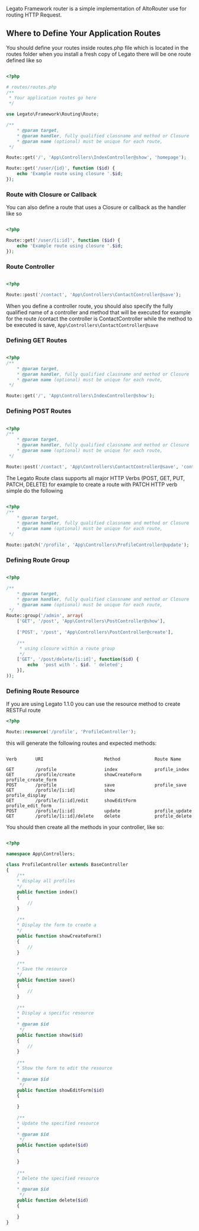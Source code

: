 Legato Framework router is a simple implementation of AltoRouter use 
for routing HTTP Request. 

## Where to Define Your Application Routes 

You should define your routes inside routes.php file which is located in the routes folder when you install a fresh copy of Legato there will be one route defined like so 

```php

<?php

# routes/routes.php
/**
 * Your application routes go here
 */

use Legato\Framework\Routing\Route;

/**
    * @param target, 
    * @param handler, fully qualified classname and method or Closure 
    * @param name (optional) must be unique for each route, 
 */

Route::get('/', 'App\Controllers\IndexController@show', 'homepage');

Route::get('/user/{id}', function ($id) {
    echo 'Example route using closure '.$id;
});
```

### Route with Closure or Callback

You can also define a route that uses a Closure or callback as the handler like so

```php

<?php

Route::get('/user/[i:id]', function ($id) {
    echo 'Example route using closure '.$id;
});

```

### Route Controller

```php

<?php

Route::post('/contact', 'App\Controllers\ContactController@save');

```

When you define a controller route, you should also specify 
the fully qualified name of a controller and method that 
will be executed for example for the route /contact the 
controller is ContactController while the method to be 
executed is save, `App\Controllers\ContactController@save`

### Defining GET Routes

```php

<?php
/**
    * @param target, 
    * @param handler, fully qualified classname and method or Closure 
    * @param name (optional) must be unique for each route, 
 */

Route::get('/', 'App\Controllers\IndexController@show');

```

### Defining POST Routes

```php

<?php
/**
    * @param target, 
    * @param handler, fully qualified classname and method or Closure 
    * @param name (optional) must be unique for each route, 
 */

Route::post('/contact', 'App\Controllers\ContactController@save', 'contact_use');

```

The Legato Route class supports all major HTTP Verbs (POST, GET, PUT, PATCH, DELETE) for example to create a route with PATCH HTTP verb simple do the following

```php

<?php 
/**
    * @param target, 
    * @param handler, fully qualified classname and method or Closure 
    * @param name (optional) must be unique for each route, 
 */

Route::patch('/profile', 'App\Controllers\ProfileController@update');

```

### Defining Route Group

```php

<?php

/**
    * @param target, 
    * @param handler, fully qualified classname and method or Closure 
    * @param name (optional) must be unique for each route, 
 */
Route::group('/admin', array(
    ['GET', '/post', 'App\Controllers\PostController@show'],
    
    ['POST', '/post', 'App\Controllers\PostController@create'],

    /**
     * using closure within a route group
     */
    ['GET', '/post/delete/[i:id]', function($id) { 
        echo  'post with '. $id. ' deleted';
    }],
));

```

### Defining Route Resource
If you are using Legato 1.1.0 you can use the resource method 
to create RESTFul route

```php
<?php

Route::resource('/profile', 'ProfileController');

```

this will generate the following routes and expected methods:

```

Verb 	   URI 	                     Method 	        Route Name

GET 	   /profile 	             index 	            profile_index
GET 	   /profile/create 	         showCreateForm     profile_create_form
POST 	   /profile 	             save 	            profile_save
GET 	   /profile/[i:id] 	         show 	            profile_display
GET 	   /profile/[i:id]/edit 	 showEditForm 	    profile_edit_form
POST 	   /profile/[i:id] 	         update 	        profile_update
GET 	   /profile/[i:id]/delete 	 delete 	        profile_delete

```

You should then create all the methods in your controller, like so:

```php

<?php

namespace App\Controllers;

class ProfileController extends BaseController
{
    /**
    * display all profiles
    */
    public function index()
    {
        //
    }
    
    /**
    * Display the form to create a 
    */
    public function showCreateForm()
    {
        //
    } 
    
    /**
    * Save the resource  
    */
    public function save()
    {
        //
    }
    
    /**
    * Display a specific resource 
    *   
    * @param $id
     */
    public function show($id)
    {
        //
    }
    
    /**
    * Show the form to edit the resource
    * 
    * @param $id
     */
    public function showEditForm($id)
    {
        
    }
    
    /**
    * Update the specified resource
    * 
    * @param $id
     */
    public function update($id)
    {
        
    }
    
    /**
    * Delete the specified resource
    * 
    * @param $id
     */
    public function delete($id)
    {
        
    }
}

```